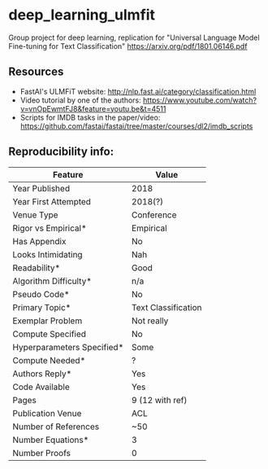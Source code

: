 # deep_learning_ulmfit
Group project for deep learning, replication for "Universal Language Model Fine-tuning for Text Classification" https://arxiv.org/pdf/1801.06146.pdf


## Resources
* FastAI's ULMFiT website: http://nlp.fast.ai/category/classification.html
* Video tutorial by one of the authors: https://www.youtube.com/watch?v=vnOpEwmtFJ8&feature=youtu.be&t=4511
* Scripts for IMDB tasks in the paper/video: https://github.com/fastai/fastai/tree/master/courses/dl2/imdb_scripts

## Reproducibility info:
| Feature                     | Value               |
|-----------------------------|---------------------|
| Year Published              | 2018                |
| Year First Attempted        | 2018(?)             |
| Venue Type                  | Conference          |
| Rigor vs Empirical*         | Empirical           |
| Has Appendix                | No                  |
| Looks Intimidating          | Nah                 |
| Readability*                | Good                |
| Algorithm Difficulty*       | n/a                 |
| Pseudo Code*                | No                  |
| Primary Topic*              | Text Classification |
| Exemplar Problem            | Not really          |
| Compute Specified           | No                  |
| Hyperparameters Specified*  | Some                |
| Compute Needed*             | ?                   |
| Authors Reply*              | Yes                 |
| Code Available              | Yes                 |
| Pages                       | 9 (12 with ref)     |
| Publication Venue           | ACL                 |
| Number of References        | ~50                 |
| Number Equations*           | 3                   |
| Number Proofs               | 0                   |
